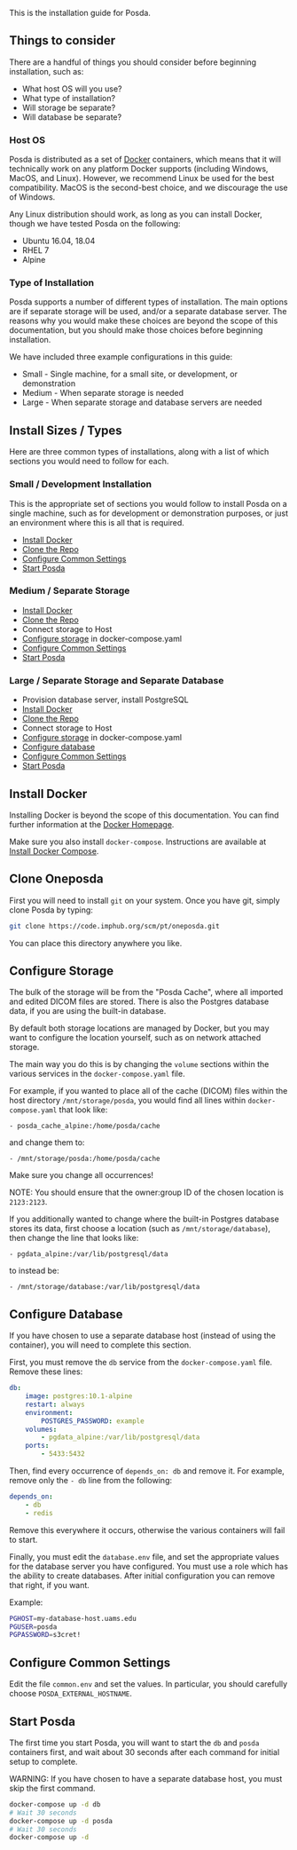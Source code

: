 This is the installation guide for Posda.

## Things to consider
There are a handful of things you should consider before beginning
installation, such as:

* What host OS will you use?
* What type of installation?
* Will storage be separate?
* Will database be separate?

### Host OS
Posda is distributed as a set of [Docker](https://www.docker.com) containers,
which means that it will technically work on any platform Docker supports
(including Windows, MacOS, and Linux). However, we recommend Linux be used
for the best compatibility. MacOS is the second-best choice, and we discourage
the use of Windows.

Any Linux distribution should work, as long as you can install Docker, though
we have tested Posda on the following:

* Ubuntu 16.04, 18.04
* RHEL 7
* Alpine


### Type of Installation
Posda supports a number of different types of installation. The main options
are if separate storage will be used, and/or a separate database server. The
reasons why you would make these choices are beyond the scope of this
documentation, but you should make those choices before beginning installation.

We have included three example configurations in this guide:

* Small - Single machine, for a small site, or development, or demonstration
* Medium - When separate storage is needed
* Large - When separate storage and database servers are needed


## Install Sizes / Types
Here are three common types of installations, along with a list of which
sections you would need to follow for each.

### Small / Development Installation
This is the appropriate set of sections you would follow to install Posda
on a single machine, such as for development or demonstration purposes,
or just an environment where this is all that is required.


* [Install Docker](#install-docker)
* [Clone the Repo](#clone-oneposda)
* [Configure Common Settings](#configure-common-settings)
* [Start Posda](#start-posda)


### Medium / Separate Storage
* [Install Docker](#install-docker)
* [Clone the Repo](#clone-oneposda)
* Connect storage to Host
* [Configure storage](#configure-storage) in docker-compose.yaml
* [Configure Common Settings](#configure-common-settings)
* [Start Posda](#start-posda)

### Large / Separate Storage and Separate Database
* Provision database server, install PostgreSQL
* [Install Docker](#install-docker)
* [Clone the Repo](#clone-oneposda)
* Connect storage to Host
* [Configure storage](#configure-storage) in docker-compose.yaml
* [Configure database](#configure-database)
* [Configure Common Settings](#configure-common-settings)
* [Start Posda](#start-posda)


## Install Docker
Installing Docker is beyond the scope of this documentation. You can find
further information at the [Docker Homepage](https://docs.docker.com/install/).

Make sure you also install `docker-compose`. Instructions are available at
[Install Docker Compose](https://docs.docker.com/compose/install/).


## Clone Oneposda
First you will need to install `git` on your system. Once you have git, 
simply clone Posda by typing:

```bash
git clone https://code.imphub.org/scm/pt/oneposda.git
```

You can place this directory anywhere you like.


## Configure Storage
The bulk of the storage will be from the "Posda Cache", where all imported
and edited DICOM files are stored. There is also the Postgres database data,
if you are using the built-in database.

By default both storage locations are managed by Docker, but you may want
to configure the location yourself, such as on network attached storage.

The main way you do this is by changing the `volume` sections within the
various services in the `docker-compose.yaml` file.

For example, if you wanted to place all of the cache (DICOM) files within
the host directory `/mnt/storage/posda`, you would find all lines within
`docker-compose.yaml` that look like:

```text    
- posda_cache_alpine:/home/posda/cache
```

and change them to:

```text    
- /mnt/storage/posda:/home/posda/cache
```

Make sure you change all occurrences!

NOTE: You should ensure that the owner:group ID of the chosen location
is `2123:2123`. 

If you additionally wanted to change where the built-in Postgres database
stores its data, first choose a location (such as `/mnt/storage/database`),
then change the line that looks like:

```text
- pgdata_alpine:/var/lib/postgresql/data
```

to instead be:

```text
- /mnt/storage/database:/var/lib/postgresql/data
```

## Configure Database
If you have chosen to use a separate database host (instead of using the
container), you will need to complete this section.

First, you must remove the `db` service from the `docker-compose.yaml` file.
Remove these lines:

```yaml
db:
	image: postgres:10.1-alpine
	restart: always
	environment:
		POSTGRES_PASSWORD: example
	volumes:
		- pgdata_alpine:/var/lib/postgresql/data
	ports:
		- 5433:5432
```

Then, find every occurrence of `depends_on: db` and remove it. For example,
remove only the `- db` line from the following:

```yaml
depends_on:
	- db
	- redis
```

Remove this everywhere it occurs, otherwise the various containers will fail
to start.

Finally, you must edit the `database.env` file, and set the appropriate values
for the database server you have configured. You must use a role which has
the ability to create databases. After initial configuration you can remove
that right, if you want.

Example:

```bash
PGHOST=my-database-host.uams.edu
PGUSER=posda
PGPASSWORD=s3cret!
```


## Configure Common Settings
Edit the file `common.env` and set the values. In particular, you should
carefully choose `POSDA_EXTERNAL_HOSTNAME`. 


## Start Posda
The first time you start Posda, you will want to start the `db` and `posda`
containers first, and wait about 30 seconds after each command for
initial setup to complete.

WARNING: If you have chosen to have a separate database host, you must skip
the first command.

```bash
docker-compose up -d db
# Wait 30 seconds
docker-compose up -d posda
# Wait 30 seconds
docker-compose up -d
```



